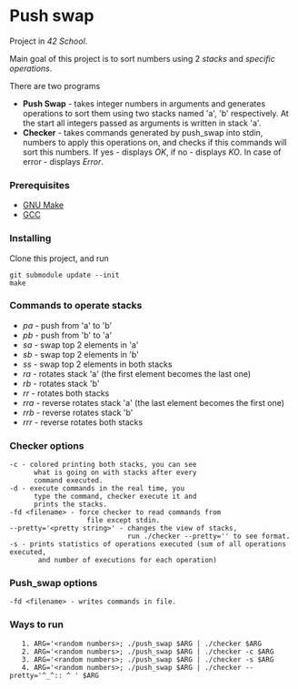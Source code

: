 # Push swap

Project in *42 School*.

Main goal of this project is to sort numbers using 2 *stacks* and
*specific operations*.

There are two programs
* **Push Swap** - takes integer numbers in arguments and generates operations to sort them
using two stacks named 'a', 'b' respectively. At the start all integers passed as arguments is written
in stack 'a'.
* **Checker** - takes commands generated by push_swap into stdin, numbers to apply this
operations on, and checks if this commands will sort this numbers. If yes - displays *OK*,
if no - displays *KO*. In case of error - displays *Error*.

### Prerequisites

* [GNU Make](https://www.gnu.org/software/make/)
* [GCC](https://gcc.gnu.org/)

### Installing

Clone this project, and run
```
git submodule update --init
make
```

### Commands to operate stacks
  * *pa* - push from 'a' to 'b'
  * *pb* - push from 'b' to 'a'
  * *sa* - swap top 2 elements in 'a'
  * *sb* - swap top 2 elements in 'b'
  * *ss* - swap top 2 elements in both stacks
  * *ra* - rotates stack 'a' (the first element becomes the last one)
  * *rb* - rotates stack 'b'
  * *rr* - rotates both stacks
  * *rra* - reverse rotates stack 'a' (the last element becomes the first one)
  * *rrb* - reverse rotates stack 'b'
  * *rrr* - reverse rotates both stacks
 
 ### Checker options
    -c - colored printing both stacks, you can see
          what is going on with stacks after every
          command executed.
    -d - execute commands in the real time, you
          type the command, checker execute it and
          prints the stacks.
    -fd <filename> - force checker to read commands from
                       file except stdin.
    --pretty='<pretty string>' - changes the view of stacks,
                                 run ./checker --pretty='' to see format.
    -s - prints statistics of operations executed (sum of all operations executed,
           and number of executions for each operation)
           
 ### Push_swap options
    -fd <filename> - writes commands in file.
    
 ### Ways to run
 ```
    1. ARG='<random numbers>; ./push_swap $ARG | ./checker $ARG
    2. ARG='<random numbers>; ./push_swap $ARG | ./checker -c $ARG
    3. ARG='<random numbers>; ./push_swap $ARG | ./checker -s $ARG
    4. ARG='<random numbers>; ./push_swap $ARG | ./checker --pretty='^_^:: ^ ' $ARG
 ```
